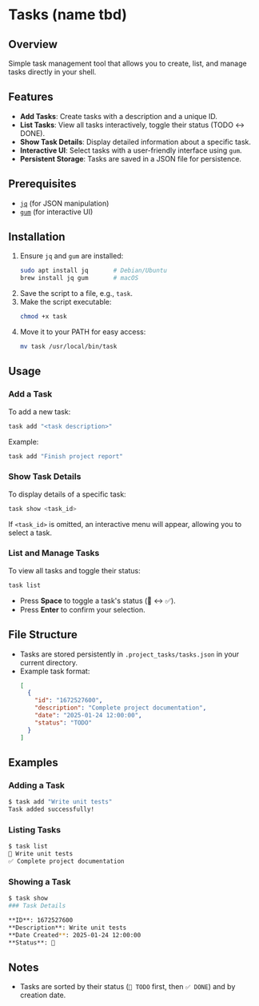 # Tasks (name tbd)


## Overview
Simple task management tool that allows you to create, list, and manage tasks directly in your shell.


## Features
- **Add Tasks**: Create tasks with a description and a unique ID.
- **List Tasks**: View all tasks interactively, toggle their status (TODO ↔ DONE).
- **Show Task Details**: Display detailed information about a specific task.
- **Interactive UI**: Select tasks with a user-friendly interface using `gum`.
- **Persistent Storage**: Tasks are saved in a JSON file for persistence.


## Prerequisites
- [`jq`](https://stedolan.github.io/jq/) (for JSON manipulation)
- [`gum`](https://github.com/charmbracelet/gum) (for interactive UI)


## Installation
1. Ensure `jq` and `gum` are installed:
   ```bash
   sudo apt install jq       # Debian/Ubuntu
   brew install jq gum       # macOS
   ```
2. Save the script to a file, e.g., `task`.
3. Make the script executable:
   ```bash
   chmod +x task
   ```
4. Move it to your PATH for easy access:
   ```bash
   mv task /usr/local/bin/task
   ```


## Usage

### Add a Task
To add a new task:
```bash
task add "<task description>"
```
Example:
```bash
task add "Finish project report"
```


### Show Task Details
To display details of a specific task:
```bash
task show <task_id>
```
If `<task_id>` is omitted, an interactive menu will appear, allowing you to select a task.


### List and Manage Tasks
To view all tasks and toggle their status:
```bash
task list
```
- Press **Space** to toggle a task's status (📝 ↔ ✅).
- Press **Enter** to confirm your selection.


## File Structure
- Tasks are stored persistently in `.project_tasks/tasks.json` in your current directory.
- Example task format:
  ```json
  [
    {
      "id": "1672527600",
      "description": "Complete project documentation",
      "date": "2025-01-24 12:00:00",
      "status": "TODO"
    }
  ]
  ```


## Examples

### Adding a Task
```bash
$ task add "Write unit tests"
Task added successfully!
```

### Listing Tasks
```bash
$ task list
📝 Write unit tests
✅ Complete project documentation
```

### Showing a Task
```bash
$ task show
### Task Details

**ID**: 1672527600
**Description**: Write unit tests
**Date Created**: 2025-01-24 12:00:00
**Status**: 📝
```


## Notes
- Tasks are sorted by their status (`📝 TODO` first, then `✅ DONE`) and by creation date.

